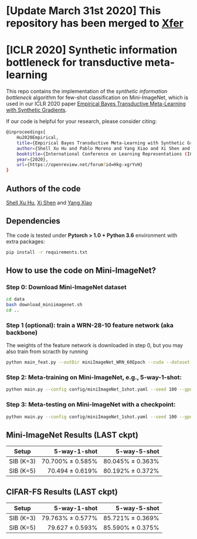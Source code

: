 # \[Update March 31st 2020\] This repository has been merged to [Xfer](https://github.com/amzn/xfer/tree/master/synthetic_info_bottleneck)

# \[ICLR 2020\] Synthetic information bottleneck for transductive meta-learning
This repo contains the implementation of the *synthetic information bottleneck* algorithm for few-shot classification on Mini-ImageNet,
which is used in our ICLR 2020 paper 
[Empirical Bayes Transductive Meta-Learning with Synthetic Gradients](https://openreview.net/forum?id=Hkg-xgrYvH).

If our code is helpful for your research, please consider citing: 
``` Bash
@inproceedings{
    Hu2020Empirical,
    title={Empirical Bayes Transductive Meta-Learning with Synthetic Gradients},
    author={Shell Xu Hu and Pablo Moreno and Yang Xiao and Xi Shen and Guillaume Obozinski and Neil Lawrence and Andreas Damianou},
    booktitle={International Conference on Learning Representations (ICLR)},
    year={2020},
    url={https://openreview.net/forum?id=Hkg-xgrYvH}
}
```

## Authors of the code
[Shell Xu Hu](http://hushell.github.io/), [Xi Shen](https://xishen0220.github.io/) and [Yang Xiao](https://youngxiao13.github.io/)


## Dependencies
The code is tested under **Pytorch > 1.0 + Python 3.6** environment with extra packages:
``` Bash
pip install -r requirements.txt
```


## How to use the code on Mini-ImageNet?
### **Step 0**: Download Mini-ImageNet dataset

``` Bash
cd data
bash download_miniimagenet.sh 
cd ..
```

### **Step 1** (optional): train a WRN-28-10 feature network (aka backbone)
The weights of the feature network is downloaded in step 0, but you may also train from scracth by running

``` Bash
python main_feat.py --outDir miniImageNet_WRN_60Epoch --cuda --dataset miniImageNet --nbEpoch 60
```

### **Step 2**: Meta-training on Mini-ImageNet, e.g., 5-way-1-shot:

``` Bash
python main.py --config config/miniImageNet_1shot.yaml --seed 100 --gpu 0
```

### **Step 3**: Meta-testing on Mini-ImageNet with a checkpoint:

``` Bash
python main.py --config config/miniImageNet_1shot.yaml --seed 100 --gpu 0 --ckpt cache/miniImageNet_1shot_K3_seed100/outputs_xx.xxx/netSIBBestxx.xxx.pth
```

## Mini-ImageNet Results (LAST ckpt)

| Setup         | 5-way-1-shot  | 5-way-5-shot |
| ------------- | -------------:| ------------:|
| SIB (K=3)     | 70.700% ± 0.585% | 80.045% ± 0.363%|
| SIB (K=5)     | 70.494 ± 0.619% | 80.192% ± 0.372%|

## CIFAR-FS Results (LAST ckpt)

| Setup         | 5-way-1-shot  | 5-way-5-shot |
| ------------- | -------------:| ------------:|
| SIB (K=3)     | 79.763% ± 0.577% | 85.721% ± 0.369%|
| SIB (K=5)     | 79.627 ± 0.593% | 85.590% ± 0.375%|
